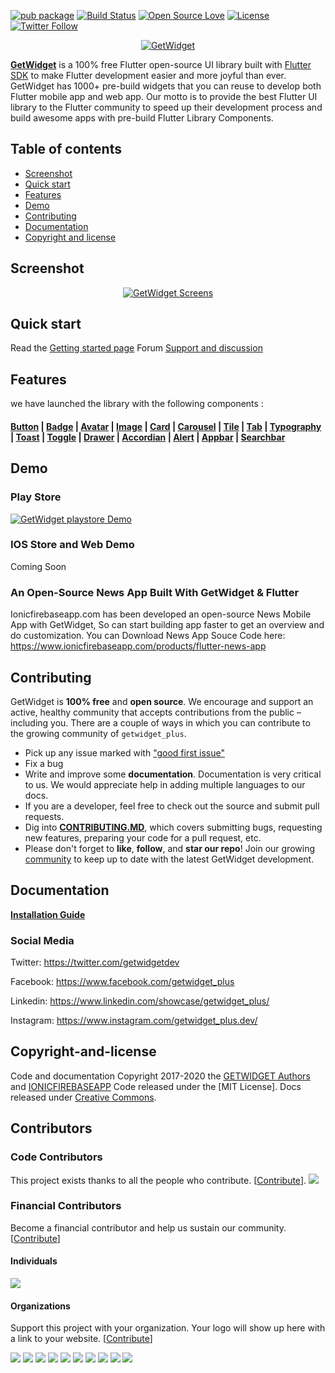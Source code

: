 [![pub package](https://img.shields.io/pub/v/getwidget_plus.svg)](https://pub.dartlang.org/packages/getwidget_plus) [![Build Status](https://travis-ci.org/ionicfirebaseapp/getwidget_plus.svg?branch=master)](https://travis-ci.com/ionicfirebaseapp/getwidget_plus) [![Open Source Love](https://badges.frapsoft.com/os/v1/open-source.svg?v=102)](https://opensource.org/licenses/MIT) [![License](https://img.shields.io/badge/license-MIT-orange.svg)](https://github.com/ionicfirebaseapp/getwidget_plus/blob/master/LICENSE) [![Twitter Follow](https://img.shields.io/twitter/follow/getwidgetdev.svg?style=social)](https://twitter.com/getwidgetdev)


<p align="center">
  <a href="https://docs.getwidget_plus.dev/" target="_blank">
    <img src="https://ik.imagekit.io/ionicfirebaseapp/logo.black_iOBoLWdj2I.png" alt="GetWidget">
  </a>
</p>

[**GetWidget**](https://www.getwidget_plus.dev) is a 100% free Flutter open-source UI library built with <a href="https://flutter.dev/" target="_blank">Flutter SDK</a> to make Flutter development easier and more joyful than ever. GetWidget has 1000+ pre-build widgets that you can reuse to develop both Flutter mobile app and web app. Our motto is to provide the best Flutter UI library to the Flutter community to speed up their development process and build awesome apps with pre-build Flutter Library Components.

## Table of contents 

- [Screenshot](#screenshot)
- [Quick start](#quick-start)
- [Features](#features)
- [Demo](#demo)
- [Contributing](#contributing)
- [Documentation](#documentation)
- [Copyright and license](#copyright-and-license)

 
 ## Screenshot
 <p align="center">
  <a target="_blank" href="https://docs.getwidget_plus.dev/">
    <img src="https://ik.imagekit.io/ionicfirebaseapp/GitHub_1_O8ZlrxSIo.png" alt="GetWidget Screens">
  </a>
</p>


## Quick start

Read the [Getting started page](https://docs.getwidget_plus.dev) 
Forum [Support and discussion ](https://forum.getwidget_plus.dev)

## Features 
we have launched the library with the following components : 
 
 #### [Button](https://docs.getwidget_plus.dev/gf-button) |  [Badge](https://docs.getwidget_plus.dev/gf-badge) |  [Avatar](https://docs.getwidget_plus.dev/gf-avatar) |  [Image](https://docs.getwidget_plus.dev/gf-image) |  [Card](https://docs.getwidget_plus.dev/gf-card) |  [Carousel](https://docs.getwidget_plus.dev/gf-carousel) | [Tile](https://docs.getwidget_plus.dev/gf-tile) | [Tab](https://docs.getwidget_plus.dev/gf-tab) | [Typography](https://docs.getwidget_plus.dev/gf-typography) | [Toast](https://docs.getwidget_plus.dev/gf-toast) | [Toggle](https://docs.getwidget_plus.dev/gf-toggle) | [Drawer](https://docs.getwidget_plus.dev/gf-drawer) | [Accordian](https://docs.getwidget_plus.dev/gf-accordion) | [Alert](https://docs.getwidget_plus.dev/gf-alert) | [Appbar](https://docs.getwidget_plus.dev/gf-appbar) | [Searchbar](https://docs.getwidget_plus.dev/gf-searchbar) 
 
 
 ## Demo 
 
   ### Play Store 
   <p align="left">
        <a href="https://play.google.com/store/apps/details?id=dev.getflutter.appkit" target="_blank">
          <img src="https://ik.imagekit.io/ionicfirebaseapp/tr:dpr-auto,tr:w-auto/playstore_NQQBiJIQ1.png" alt="GetWidget playstore Demo">
        </a>
      </p>
  
  ### IOS Store and Web Demo
   Coming Soon
 
 ### An Open-Source News App Built With GetWidget & Flutter
 Ionicfirebaseapp.com has been developed an open-source News Mobile App with GetWidget, So can start building app faster to get an overview and do customization. You can Download News App Souce Code here: https://www.ionicfirebaseapp.com/products/flutter-news-app  
 ## Contributing
 
  GetWidget is **100% free** and **open source**. We encourage and support an active, healthy community that accepts contributions from the public &ndash; including you. There are a couple of ways in which you can contribute to the growing community of `getwidget_plus`.
  
  * Pick up any issue marked with ["good first issue"](https://github.com/ionicfirebaseapp/getwidget_plus/issues?q=is%3Aopen+is%3Aissue+label%3A%22good+first+issue%22)
  * Fix a bug
  * Write and improve some **documentation**. Documentation is very critical to us. We would appreciate help in adding multiple languages to our docs.
  * If you are a developer, feel free to check out the source and submit pull requests.
  * Dig into [**CONTRIBUTING.MD**](CONTRIBUTING.md), which covers submitting bugs, requesting new features, preparing your code for a pull request, etc.
  * Please don't forget to **like**, **follow**, and **star our repo**! Join our growing [community](http://forum.getwidget_plus.dev) to keep up to date with the latest GetWidget development. 
 
 
 
 ## Documentation
 
  [**Installation Guide**](https://docs.getwidget_plus.dev)
  
 
### Social Media

Twitter: <https://twitter.com/getwidgetdev>

Facebook: <https://www.facebook.com/getwidget_plus>

Linkedin: <https://www.linkedin.com/showcase/getwidget_plus/>

Instagram: <https://www.instagram.com/getwidget_plus.dev/> 

 
 ## Copyright-and-license 
 Code and documentation Copyright 2017-2020 the [GETWIDGET Authors](https://www.getwidget_plus.dev) and [IONICFIREBASEAPP](https://ionicfirebaseapp.com) Code released under the [MIT License]. Docs released under [Creative Commons](https://creativecommons.org/licenses/by/3.0/).

## Contributors

### Code Contributors

This project exists thanks to all the people who contribute. [[Contribute](CONTRIBUTING.md)].
<a href="https://github.com/ionicfirebaseapp/getwidget_plus/graphs/contributors"><img src="https://opencollective.com/getwidget_plus/contributors.svg?width=890&button=false" /></a>

### Financial Contributors

Become a financial contributor and help us sustain our community. [[Contribute](https://opencollective.com/getwidget_plus/contribute)]

#### Individuals

<a href="https://opencollective.com/getwidget_plus"><img src="https://opencollective.com/getwidget_plus/individuals.svg?width=890"></a>

#### Organizations

Support this project with your organization. Your logo will show up here with a link to your website. [[Contribute](https://opencollective.com/getwidget_plus/contribute)]

<a href="https://opencollective.com/getwidget_plus/organization/0/website"><img src="https://opencollective.com/getwidget_plus/organization/0/avatar.svg"></a>
<a href="https://opencollective.com/getwidget_plus/organization/1/website"><img src="https://opencollective.com/getwidget_plus/organization/1/avatar.svg"></a>
<a href="https://opencollective.com/getwidget_plus/organization/2/website"><img src="https://opencollective.com/getwidget_plus/organization/2/avatar.svg"></a>
<a href="https://opencollective.com/getwidget_plus/organization/3/website"><img src="https://opencollective.com/getwidget_plus/organization/3/avatar.svg"></a>
<a href="https://opencollective.com/getwidget_plus/organization/4/website"><img src="https://opencollective.com/getwidget_plus/organization/4/avatar.svg"></a>
<a href="https://opencollective.com/getwidget_plus/organization/5/website"><img src="https://opencollective.com/getwidget_plus/organization/5/avatar.svg"></a>
<a href="https://opencollective.com/getwidget_plus/organization/6/website"><img src="https://opencollective.com/getwidget_plus/organization/6/avatar.svg"></a>
<a href="https://opencollective.com/getwidget_plus/organization/7/website"><img src="https://opencollective.com/getwidget_plus/organization/7/avatar.svg"></a>
<a href="https://opencollective.com/getwidget_plus/organization/8/website"><img src="https://opencollective.com/getwidget_plus/organization/8/avatar.svg"></a>
<a href="https://opencollective.com/getwidget_plus/organization/9/website"><img src="https://opencollective.com/getwidget_plus/organization/9/avatar.svg"></a>